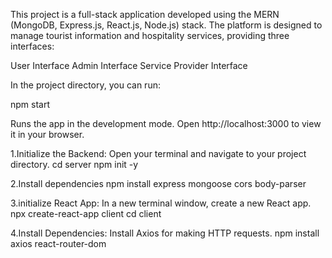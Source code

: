 This project is a full-stack application developed using the MERN (MongoDB, Express.js, React.js, Node.js) stack. The platform is designed to manage tourist information and hospitality services, providing three interfaces:

User Interface
Admin Interface
Service Provider Interface

In the project directory, you can run:

npm start

Runs the app in the development mode.
Open http://localhost:3000 to view it in your browser.

1.Initialize the Backend:
Open your terminal and navigate to your project directory.
cd server
npm init -y

2.Install dependencies
npm install express mongoose cors body-parser

3.initialize React App:
In a new terminal window, create a new React app.
npx create-react-app client
cd client

4.Install Dependencies:
Install Axios for making HTTP requests.
npm install axios react-router-dom
